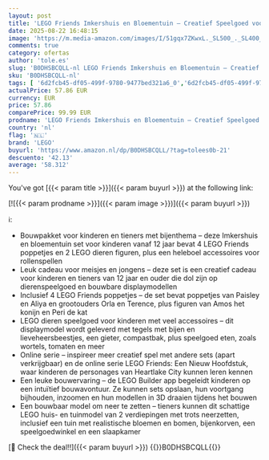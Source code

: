 ```yaml
---
layout: post
title: 'LEGO Friends Imkershuis en Bloementuin – Creatief Speelgoed voor Kinderen met 4 Poppetjes  Kat en Konijn Dieren Figuren en Accessoires – Cadeau voor Meisjes vanaf 12 Jaar en Tieners – 42669'
date: 2025-08-22 16:48:15
image: 'https://m.media-amazon.com/images/I/51gqx7ZKwxL._SL500_._SL400_.jpg'
comments: true
category: ofertas
author: 'tole.es'
slug: 'B0DHSBCQLL-nl LEGO Friends Imkershuis en Bloementuin – Creatief...'
sku: 'B0DHSBCQLL-nl'
tags: [ '6d2fcb45-df05-499f-9780-9477bed321a6_0','6d2fcb45-df05-499f-9780-9477bed321a6_501','Arborist Merchandising Root','Bouw- & constructiespeelgoed','Creatieve spellen','Educatief speelgoed','Self Service','Special Features Stores','Speelgoed & spellen','Speelgoedbouwsets','lego','🇳🇱', ]
actualPrice: 57.86 EUR
currency: EUR
price: 57.86
comparePrice: 99.99 EUR
prodname: 'LEGO Friends Imkershuis en Bloementuin – Creatief Speelgoed voor Kinderen met 4 Poppetjes  Kat en Konijn Dieren Figuren en Accessoires – Cadeau voor Meisjes vanaf 12 Jaar en Tieners – 42669'
country: 'nl'
flag: '🇳🇱'
brand: 'LEGO'
buyurl: 'https://www.amazon.nl/dp/B0DHSBCQLL/?tag=tolees0b-21'
descuento: '42.13'
average: '58.312'
---
```


You've got [{{< param title >}}]({{< param buyurl >}}) at the following link:

[![{{< param prodname >}}]({{< param image >}})]({{< param buyurl >}})

ℹ️:

- Bouwpakket voor kinderen en tieners met bijenthema – deze Imkershuis en bloementuin set voor kinderen vanaf 12 jaar bevat 4 LEGO Friends poppetjes en 2 LEGO dieren figuren, plus een heleboel accessoires voor rollenspellen
- Leuk cadeau voor meisjes en jongens – deze set is een creatief cadeau voor kinderen en tieners van 12 jaar en ouder die dol zijn op dierenspeelgoed en bouwbare displaymodellen
- Inclusief 4 LEGO Friends poppetjes – de set bevat poppetjes van Paisley en Aliya en grootouders Orla en Terence, plus figuren van Amos het konijn en Peri de kat
- LEGO dieren speelgoed voor kinderen met veel accessoires – dit displaymodel wordt geleverd met tegels met bijen en lieveheersbeestjes, een gieter, compastbak, plus speelgoed eten, zoals wortels, tomaten en meer
- Online serie – inspireer meer creatief spel met andere sets (apart verkrijgbaar) en de online serie LEGO Friends: Een Nieuw Hoofdstuk, waar kinderen de personages van Heartlake City kunnen leren kennen
- Een leuke bouwervaring – de LEGO Builder app begeleidt kinderen op een intuïtief bouwavontuur. Ze kunnen sets opslaan, hun voortgang bijhouden, inzoomen en hun modellen in 3D draaien tijdens het bouwen
- Een bouwbaar model om neer te zetten – tieners kunnen dit schattige LEGO huis- en tuinmodel van 2 verdiepingen met trots neerzetten, inclusief een tuin met realistische bloemen en bomen, bijenkorven, een speelgoedwinkel en een slaapkamer

[🛒 Check the deal!!]({{< param buyurl >}})
{{<world>}}B0DHSBCQLL{{</world>}}

